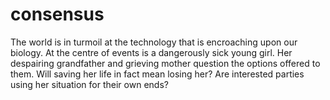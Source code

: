 # consensus 
 
The world is in turmoil at the technology that is encroaching upon our biology. At the centre of events is a dangerously sick young girl. Her despairing grandfather and grieving mother question the options offered to them. Will saving her life in fact mean losing her? Are interested parties using her situation for their own ends?  